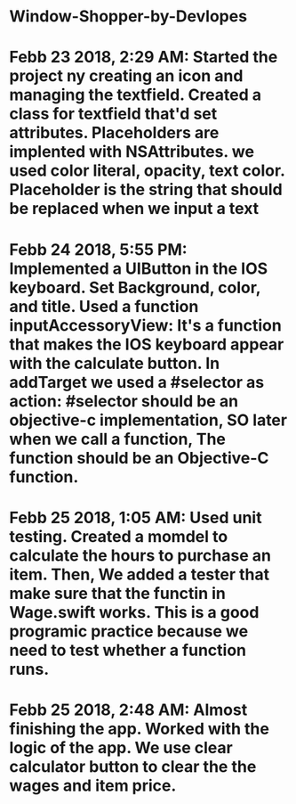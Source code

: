 # Window-Shopper-by-Devlopes
# Febb 23 2018, 2:29 AM: Started the project ny creating an icon and managing the textfield. Created a class for textfield that'd set attributes. Placeholders are implented with NSAttributes. we used color literal, opacity, text color. Placeholder is the string that should be replaced when we input a text 
# Febb 24 2018, 5:55 PM: Implemented a UIButton in the IOS keyboard. Set Background, color, and title. Used a function inputAccessoryView: It's a function that makes the IOS keyboard appear with the calculate button. In addTarget we used a #selector as action: #selector should be an objective-c implementation, SO later when we call a function, The function should be an Objective-C function.
# Febb 25 2018, 1:05 AM: Used unit testing. Created a momdel to calculate the hours to purchase an item. Then, We added a tester that make sure that the functin in Wage.swift works. This is a good programic practice because we need to test whether a function runs.
# Febb 25 2018, 2:48 AM: Almost finishing the app. Worked with the logic of the app. We use clear calculator button to clear the the wages and item price.  
